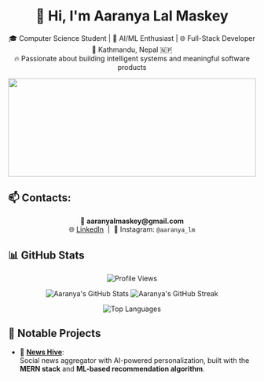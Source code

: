 

<h1 align="center">👋 Hi, I'm Aaranya Lal Maskey</h1>

<p align="center">
🎓 Computer Science Student | 🧠 AI/ML Enthusiast | 🌐 Full-Stack Developer <br>
📍 Kathmandu, Nepal 🇳🇵 <br>
🔥 Passionate about building intelligent systems and meaningful software products
</p>
<!-- Banner GIF -->
<img src="https://media.giphy.com/media/f3iwJFOVOwuy7K6FFw/giphy.gif" width="100%" height="200px" style="object-fit: cover;" />

## 📫 Contacts:

<p align="center">
  📧 <strong>aaranyalmaskey@gmail.com</strong> <br>
  🌐 <a href="https://www.linkedin.com/in/aaranya-lm-b1100b218/" target="_blank">LinkedIn</a> &nbsp;|&nbsp;
  📸 Instagram: <code>@aaranya_lm</code>
</p>

## 📊 GitHub Stats

<p align="center">
  <img src="https://komarev.com/ghpvc/?username=AaranyaLM&label=Profile%20views&color=ff69b4&style=flat-square" alt="Profile Views" />
</p>

<p align="center">
  <img src="https://github-readme-stats.vercel.app/api?username=AaranyaLM&show_icons=true&theme=radical&hide=prs" alt="Aaranya's GitHub Stats" />
  <img src="https://github-readme-streak-stats.herokuapp.com/?user=AaranyaLM&theme=radical" alt="Aaranya's GitHub Streak" />
</p>

<p align="center">
  <img src="https://github-readme-stats.vercel.app/api/top-langs/?username=AaranyaLM&layout=compact&theme=radical" alt="Top Languages" />
</p>



## 🚀 Notable Projects

- 📰 [**News Hive**](https://github.com/AaranyaLM/NEWS-Hive):  
  Social news aggregator with AI-powered personalization, built with the **MERN stack** and **ML-based recommendation algorithm**.




